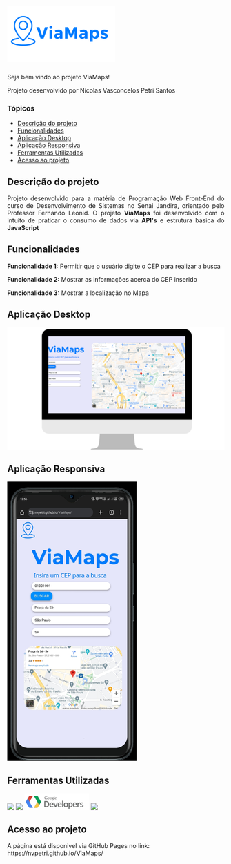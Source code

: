 # <img src="./img/logo.png"  width="250" height="130" alt="logo-projeto-viaMaps" />

<p> Seja bem vindo ao projeto ViaMaps!</p>
<p> Projeto desenvolvido por Nicolas Vasconcelos Petri Santos </p>

### Tópicos
- [Descrição do projeto](#descrição-do-projeto)
- [Funcionalidades](#funcionalidades)
- [Aplicação Desktop](#aplicação-desktop)
- [Aplicação Responsiva](#aplicação-responsiva)
- [Ferramentas Utilizadas](#ferramentas-utilizadas)
- [Acesso ao projeto](#acesso-ao-projeto)

## Descrição do projeto
<p align="justify"> Projeto desenvolvido para a matéria de Programação Web Front-End do curso de Desenvolvimento de Sistemas no Senai Jandira, orientado pelo Professor Fernando Leonid. O projeto <strong>ViaMaps</strong> foi desenvolvido com o intuito de praticar o consumo de dados via <strong>API's</strong> e estrutura básica do <strong>JavaScript</strong> </p>

## Funcionalidades

<p><strong>Funcionalidade 1:</strong> Permitir que o usuário digite o CEP para realizar a busca </p>
<p><strong>Funcionalidade 2:</strong> Mostrar as informações acerca do CEP inserido</p>
<p><strong>Funcionalidade 3:</strong> Mostrar a localização no Mapa</p>

## Aplicação Desktop

<img src="./img/desktop.svg">

## Aplicação Responsiva

<img src="./img/cel.jpg" width="300px">

## Ferramentas Utilizadas
<img src="https://i0.wp.com/www.duomimikry.de/wp-content/uploads/2016/03/js-logo.png?fit=500%2C500&ssl=1" width="50px">
<img src="https://upload.wikimedia.org/wikipedia/commons/1/10/CSS3_and_HTML5_logos_and_wordmarks.svg" width="80px">
<img src="./img/googledevscap.png" width="150">
<img src="https://raw.githubusercontent.com/guibranco/viacep/main/logo.png" width="150">

## Acesso ao projeto

<p>A página está disponivel via GitHub Pages no link: <a>https://nvpetri.github.io/ViaMaps/</a></p>
